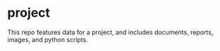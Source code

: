 # project
This repo features data for a project, and includes documents, reports, images, and python scripts.
